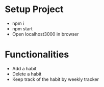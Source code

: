 # Setup Project 
- npm i
- npm start
- Open localhost3000 in browser

# Functionalities
- Add a habit 
- Delete a habit
- Keep track of the habit by weekly tracker